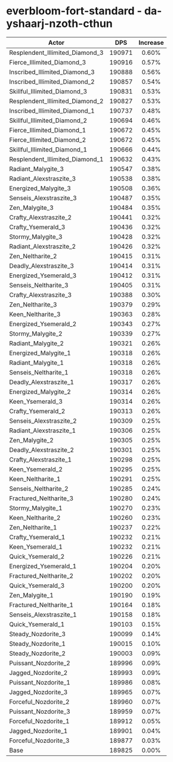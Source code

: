 # everbloom-fort-standard - da-yshaarj-nzoth-cthun
| Actor | DPS | Increase |
|---|:---:|:---:|
|Resplendent_Illimited_Diamond_3|190971|0.60%|
|Fierce_Illimited_Diamond_3|190916|0.57%|
|Inscribed_Illimited_Diamond_3|190888|0.56%|
|Inscribed_Illimited_Diamond_2|190857|0.54%|
|Skillful_Illimited_Diamond_3|190831|0.53%|
|Resplendent_Illimited_Diamond_2|190827|0.53%|
|Inscribed_Illimited_Diamond_1|190737|0.48%|
|Skillful_Illimited_Diamond_2|190694|0.46%|
|Fierce_Illimited_Diamond_1|190672|0.45%|
|Fierce_Illimited_Diamond_2|190672|0.45%|
|Skillful_Illimited_Diamond_1|190666|0.44%|
|Resplendent_Illimited_Diamond_1|190632|0.43%|
|Radiant_Malygite_3|190547|0.38%|
|Radiant_Alexstraszite_3|190538|0.38%|
|Energized_Malygite_3|190508|0.36%|
|Senseis_Alexstraszite_3|190487|0.35%|
|Zen_Malygite_3|190484|0.35%|
|Crafty_Alexstraszite_2|190441|0.32%|
|Crafty_Ysemerald_3|190436|0.32%|
|Stormy_Malygite_3|190428|0.32%|
|Radiant_Alexstraszite_2|190426|0.32%|
|Zen_Neltharite_2|190415|0.31%|
|Deadly_Alexstraszite_3|190414|0.31%|
|Energized_Ysemerald_3|190412|0.31%|
|Senseis_Neltharite_3|190405|0.31%|
|Crafty_Alexstraszite_3|190388|0.30%|
|Zen_Neltharite_3|190379|0.29%|
|Keen_Neltharite_3|190363|0.28%|
|Energized_Ysemerald_2|190343|0.27%|
|Stormy_Malygite_2|190339|0.27%|
|Radiant_Malygite_2|190321|0.26%|
|Energized_Malygite_1|190318|0.26%|
|Radiant_Malygite_1|190318|0.26%|
|Senseis_Neltharite_1|190318|0.26%|
|Deadly_Alexstraszite_1|190317|0.26%|
|Energized_Malygite_2|190314|0.26%|
|Keen_Ysemerald_3|190314|0.26%|
|Crafty_Ysemerald_2|190313|0.26%|
|Senseis_Alexstraszite_2|190309|0.25%|
|Radiant_Alexstraszite_1|190306|0.25%|
|Zen_Malygite_2|190305|0.25%|
|Deadly_Alexstraszite_2|190301|0.25%|
|Crafty_Alexstraszite_1|190298|0.25%|
|Keen_Ysemerald_2|190295|0.25%|
|Keen_Neltharite_1|190291|0.25%|
|Senseis_Neltharite_2|190285|0.24%|
|Fractured_Neltharite_3|190280|0.24%|
|Stormy_Malygite_1|190270|0.23%|
|Keen_Neltharite_2|190260|0.23%|
|Zen_Neltharite_1|190237|0.22%|
|Crafty_Ysemerald_1|190232|0.21%|
|Keen_Ysemerald_1|190232|0.21%|
|Quick_Ysemerald_2|190226|0.21%|
|Energized_Ysemerald_1|190204|0.20%|
|Fractured_Neltharite_2|190202|0.20%|
|Quick_Ysemerald_3|190200|0.20%|
|Zen_Malygite_1|190190|0.19%|
|Fractured_Neltharite_1|190164|0.18%|
|Senseis_Alexstraszite_1|190158|0.18%|
|Quick_Ysemerald_1|190103|0.15%|
|Steady_Nozdorite_3|190099|0.14%|
|Steady_Nozdorite_1|190015|0.10%|
|Steady_Nozdorite_2|190003|0.09%|
|Puissant_Nozdorite_2|189996|0.09%|
|Jagged_Nozdorite_2|189993|0.09%|
|Puissant_Nozdorite_1|189986|0.08%|
|Jagged_Nozdorite_3|189965|0.07%|
|Forceful_Nozdorite_2|189960|0.07%|
|Puissant_Nozdorite_3|189959|0.07%|
|Forceful_Nozdorite_1|189912|0.05%|
|Jagged_Nozdorite_1|189901|0.04%|
|Forceful_Nozdorite_3|189877|0.03%|
|Base|189825|0.00%|
